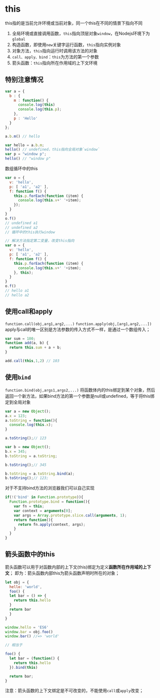 # this

this指的是当前允许环境或当前对象，同一个this在不同的情景下指向不同

1. 全局环境或直接调用函数，`this`指向顶层对象`window`，在Nodejs环境下为`global`
2. 构造函数，即使用`new`关键字运行函数，`this`指向实例对象
3. 对象方法，`this`指向运行时调用该方法的对象
4. `call、apply、bind`：`this`为方法的第一个参数
5. 箭头函数：`this`指向所在作用域的上下文环境

## 特别注意情况

``` JavaScript
var a = {
  b : {
    m : function() {
      console.log(this)
      console.log(this.p);
    },
    p : 'Hello'
  }
};

a.b.m() // hello

var hello = a.b.m;
hello() // undefined，this指向全局对象`window`
var p = "window p";
hello() // "window p"
```

数组循环中的this

``` JavaScript
var o = {
  v: 'hello',
  p: [ 'a1', 'a2' ],
  f: function f() {
    this.p.forEach(function (item) {
      console.log(this.v+' '+item);
    });
  }
}
o.f()
// undefined a1
// undefined a2
// 循环中的this执行window

// 解决方法指定第二变量，改变this指向
var o = {
  v: 'hello',
  p: [ 'a1', 'a2' ],
  f: function f() {
    this.p.forEach(function (item) {
      console.log(this.v+' '+item);
    }, this);
  }
}
o.f()
// hello a1
// hello a2
```

## 使用call和apply

`function.call(obj,arg1,arg2,...)`
`function.apply(obj,[arg1,arg2,...])`
apply与call的唯一区别是方法参数的传入方式不一样，是通过一个数组传入；

``` JavaScript
var sum = 100;
function add(a, b) {
  return this.sum + a + b;
}

add.call(this,1,2) // 103
```

## 使用`bind`

`function.bind(obj,args1,args2,...)` 将函数体内的this绑定到某个对象，然后返回一个新方法，如果bind方法的第一个参数是null或undefined，等于将this绑定到全局对象

``` JavaScript
var a = new Object();
a.x = 123;
a.toString = function(){
  console.log(this.x);
}

a.toString();// 123

var b = new Object();
b.x = 345;
b.toString = a.toString;

b.toString();// 345

b.toString = a.toString.bind(a);
b.toString();// 123;
```

对于不支持bind方法的浏览器我们可以自己实现

``` JavaScript
if(!('bind' in Function.prototype)){
  Function.prototype.bind = function(){
    var fn = this;
    var context = arguments[0];
    var args = Array.prototype.slice.call(arguments, 1);
    return function(){
      return fn.apply(context, args);
    }
  }
}
```

## 箭头函数中的this

箭头函数可以用于对函数内部的上下文(this)绑定为定义**函数所在作用域的上下文**；
即为：箭头函数内部this为箭头函数声明时所在的对象；

``` JavaScript
let obj = {
  hello: 'world',
  foo() {
  let bar = () => {
    return this.hello
  }
  return bar
  }
}

window.hello = 'ES6'
window.bar = obj.foo()
window.bar() //=> 'world'

// 相当于

foo() {
  let bar = (function() {
    return this.hello
  }).bind(this)

  return bar;
}
```

注意：箭头函数的上下文绑定是不可改变的，不能使用`call`或`apply`改变；

